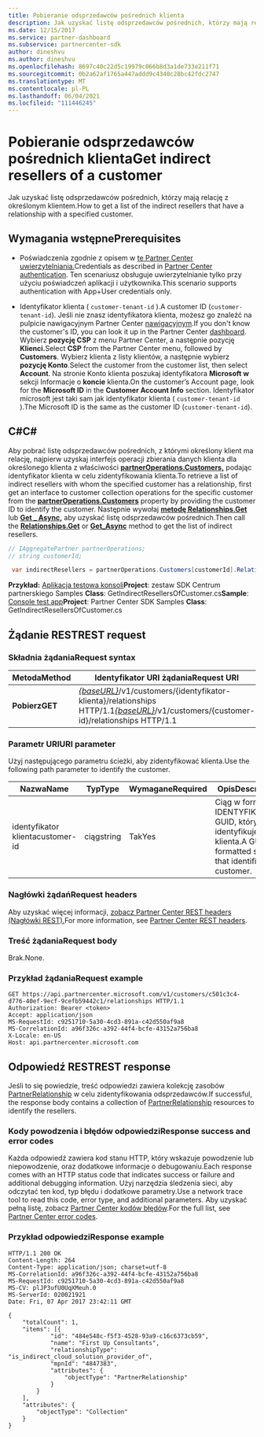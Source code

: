 ```yaml
---
title: Pobieranie odsprzedawców pośrednich klienta
description: Jak uzyskać listę odsprzedawców pośrednich, którzy mają relację z określonym klientem.
ms.date: 12/15/2017
ms.service: partner-dashboard
ms.subservice: partnercenter-sdk
author: dineshvu
ms.author: dineshvu
ms.openlocfilehash: 8697c40c22d5c19979c066b8d3a1de733e211f71
ms.sourcegitcommit: 0b2a62af1765a447addd9c4340c28bc42fdc2747
ms.translationtype: MT
ms.contentlocale: pl-PL
ms.lasthandoff: 06/04/2021
ms.locfileid: "111446245"
---
```

# <a name="get-indirect-resellers-of-a-customer"></a><span data-ttu-id="cb4b4-103">Pobieranie odsprzedawców pośrednich klienta</span><span class="sxs-lookup"><span data-stu-id="cb4b4-103">Get indirect resellers of a customer</span></span>

<span data-ttu-id="cb4b4-104">Jak uzyskać listę odsprzedawców pośrednich, którzy mają relację z określonym klientem.</span><span class="sxs-lookup"><span data-stu-id="cb4b4-104">How to get a list of the indirect resellers that have a relationship with a specified customer.</span></span>

## <a name="prerequisites"></a><span data-ttu-id="cb4b4-105">Wymagania wstępne</span><span class="sxs-lookup"><span data-stu-id="cb4b4-105">Prerequisites</span></span>

- <span data-ttu-id="cb4b4-106">Poświadczenia zgodnie z opisem w [te Partner Center uwierzytelniania.](partner-center-authentication.md)</span><span class="sxs-lookup"><span data-stu-id="cb4b4-106">Credentials as described in [Partner Center authentication](partner-center-authentication.md).</span></span> <span data-ttu-id="cb4b4-107">Ten scenariusz obsługuje uwierzytelnianie tylko przy użyciu poświadczeń aplikacji i użytkownika.</span><span class="sxs-lookup"><span data-stu-id="cb4b4-107">This scenario supports authentication with App+User credentials only.</span></span>

- <span data-ttu-id="cb4b4-108">Identyfikator klienta ( `customer-tenant-id` ).</span><span class="sxs-lookup"><span data-stu-id="cb4b4-108">A customer ID (`customer-tenant-id`).</span></span> <span data-ttu-id="cb4b4-109">Jeśli nie znasz identyfikatora klienta, możesz go znaleźć na pulpicie nawigacyjnym Partner Center [nawigacyjnym](https://partner.microsoft.com/dashboard).</span><span class="sxs-lookup"><span data-stu-id="cb4b4-109">If you don't know the customer's ID, you can look it up in the Partner Center [dashboard](https://partner.microsoft.com/dashboard).</span></span> <span data-ttu-id="cb4b4-110">Wybierz **pozycję CSP** z menu Partner Center, a następnie pozycję **Klienci.**</span><span class="sxs-lookup"><span data-stu-id="cb4b4-110">Select **CSP** from the Partner Center menu, followed by **Customers**.</span></span> <span data-ttu-id="cb4b4-111">Wybierz klienta z listy klientów, a następnie wybierz **pozycję Konto**.</span><span class="sxs-lookup"><span data-stu-id="cb4b4-111">Select the customer from the customer list, then select **Account**.</span></span> <span data-ttu-id="cb4b4-112">Na stronie Konto klienta poszukaj identyfikatora **Microsoft w** sekcji Informacje o **koncie** klienta.</span><span class="sxs-lookup"><span data-stu-id="cb4b4-112">On the customer’s Account page, look for the **Microsoft ID** in the **Customer Account Info** section.</span></span> <span data-ttu-id="cb4b4-113">Identyfikator microsoft jest taki sam jak identyfikator klienta ( `customer-tenant-id` ).</span><span class="sxs-lookup"><span data-stu-id="cb4b4-113">The Microsoft ID is the same as the customer ID  (`customer-tenant-id`).</span></span>

## <a name="c"></a><span data-ttu-id="cb4b4-114">C\#</span><span class="sxs-lookup"><span data-stu-id="cb4b4-114">C\#</span></span>

<span data-ttu-id="cb4b4-115">Aby pobrać listę odsprzedawców pośrednich, z którymi określony klient ma relację, najpierw uzyskaj interfejs operacji zbierania danych klienta dla określonego klienta z właściwości [**partnerOperations.Customers,**](/dotnet/api/microsoft.store.partnercenter.ipartner.relationships) podając identyfikator klienta w celu zidentyfikowania klienta.</span><span class="sxs-lookup"><span data-stu-id="cb4b4-115">To retrieve a list of indirect resellers with whom the specified customer has a relationship, first get an interface to customer collection operations for the specific customer from the [**partnerOperations.Customers**](/dotnet/api/microsoft.store.partnercenter.ipartner.relationships) property by providing the customer ID to identify the customer.</span></span> <span data-ttu-id="cb4b4-116">Następnie wywołaj [**metodę Relationships.Get**](/dotnet/api/microsoft.store.partnercenter.relationships.icustomerrelationshipcollection.get) lub [**Get \_ Async,**](/dotnet/api/microsoft.store.partnercenter.relationships.icustomerrelationshipcollection.getasync) aby uzyskać listę odsprzedawców pośrednich.</span><span class="sxs-lookup"><span data-stu-id="cb4b4-116">Then call the [**Relationships.Get**](/dotnet/api/microsoft.store.partnercenter.relationships.icustomerrelationshipcollection.get) or [**Get\_Async**](/dotnet/api/microsoft.store.partnercenter.relationships.icustomerrelationshipcollection.getasync) method to get the list of indirect resellers.</span></span>

``` csharp
// IAggregatePartner partnerOperations;
// string customerId;

 var indirectResellers = partnerOperations.Customers[customerId].Relationships.Get();
```

<span data-ttu-id="cb4b4-117">**Przykład:** [Aplikacja testowa konsoli](console-test-app.md)**Project**: zestaw SDK Centrum partnerskiego Samples **Class**: GetIndirectResellersOfCustomer.cs</span><span class="sxs-lookup"><span data-stu-id="cb4b4-117">**Sample**: [Console test app](console-test-app.md)**Project**: Partner Center SDK Samples **Class**: GetIndirectResellersOfCustomer.cs</span></span>

## <a name="rest-request"></a><span data-ttu-id="cb4b4-118">Żądanie REST</span><span class="sxs-lookup"><span data-stu-id="cb4b4-118">REST request</span></span>

### <a name="request-syntax"></a><span data-ttu-id="cb4b4-119">Składnia żądania</span><span class="sxs-lookup"><span data-stu-id="cb4b4-119">Request syntax</span></span>

| <span data-ttu-id="cb4b4-120">Metoda</span><span class="sxs-lookup"><span data-stu-id="cb4b4-120">Method</span></span>  | <span data-ttu-id="cb4b4-121">Identyfikator URI żądania</span><span class="sxs-lookup"><span data-stu-id="cb4b4-121">Request URI</span></span>                                                                                   |
|---------|-----------------------------------------------------------------------------------------------|
| <span data-ttu-id="cb4b4-122">**Pobierz**</span><span class="sxs-lookup"><span data-stu-id="cb4b4-122">**GET**</span></span> | <span data-ttu-id="cb4b4-123">[*{baseURL}*](partner-center-rest-urls.md)/v1/customers/{identyfikator-klienta}/relationships HTTP/1.1</span><span class="sxs-lookup"><span data-stu-id="cb4b4-123">[*{baseURL}*](partner-center-rest-urls.md)/v1/customers/{customer-id}/relationships HTTP/1.1</span></span> |

### <a name="uri-parameter"></a><span data-ttu-id="cb4b4-124">Parametr URI</span><span class="sxs-lookup"><span data-stu-id="cb4b4-124">URI parameter</span></span>

<span data-ttu-id="cb4b4-125">Użyj następującego parametru ścieżki, aby zidentyfikować klienta.</span><span class="sxs-lookup"><span data-stu-id="cb4b4-125">Use the following path parameter to identify the customer.</span></span>

| <span data-ttu-id="cb4b4-126">Nazwa</span><span class="sxs-lookup"><span data-stu-id="cb4b4-126">Name</span></span>        | <span data-ttu-id="cb4b4-127">Typ</span><span class="sxs-lookup"><span data-stu-id="cb4b4-127">Type</span></span>   | <span data-ttu-id="cb4b4-128">Wymagane</span><span class="sxs-lookup"><span data-stu-id="cb4b4-128">Required</span></span> | <span data-ttu-id="cb4b4-129">Opis</span><span class="sxs-lookup"><span data-stu-id="cb4b4-129">Description</span></span>                                           |
|-------------|--------|----------|-------------------------------------------------------|
| <span data-ttu-id="cb4b4-130">identyfikator klienta</span><span class="sxs-lookup"><span data-stu-id="cb4b4-130">customer-id</span></span> | <span data-ttu-id="cb4b4-131">ciąg</span><span class="sxs-lookup"><span data-stu-id="cb4b4-131">string</span></span> | <span data-ttu-id="cb4b4-132">Tak</span><span class="sxs-lookup"><span data-stu-id="cb4b4-132">Yes</span></span>      | <span data-ttu-id="cb4b4-133">Ciąg w formacie IDENTYFIKATORA GUID, który identyfikuje klienta.</span><span class="sxs-lookup"><span data-stu-id="cb4b4-133">A GUID formatted string that identifies the customer.</span></span> |

### <a name="request-headers"></a><span data-ttu-id="cb4b4-134">Nagłówki żądań</span><span class="sxs-lookup"><span data-stu-id="cb4b4-134">Request headers</span></span>

<span data-ttu-id="cb4b4-135">Aby uzyskać więcej informacji, [zobacz Partner Center REST headers (Nagłówki REST).](headers.md)</span><span class="sxs-lookup"><span data-stu-id="cb4b4-135">For more information, see [Partner Center REST headers](headers.md).</span></span>

### <a name="request-body"></a><span data-ttu-id="cb4b4-136">Treść żądania</span><span class="sxs-lookup"><span data-stu-id="cb4b4-136">Request body</span></span>

<span data-ttu-id="cb4b4-137">Brak.</span><span class="sxs-lookup"><span data-stu-id="cb4b4-137">None.</span></span>

### <a name="request-example"></a><span data-ttu-id="cb4b4-138">Przykład żądania</span><span class="sxs-lookup"><span data-stu-id="cb4b4-138">Request example</span></span>

```http
GET https://api.partnercenter.microsoft.com/v1/customers/c501c3c4-d776-40ef-9ecf-9cefb59442c1/relationships HTTP/1.1
Authorization: Bearer <token>
Accept: application/json
MS-RequestId: c9251710-5a30-4cd3-891a-c42d550af9a8
MS-CorrelationId: a96f326c-a392-44f4-bcfe-43152a756ba8
X-Locale: en-US
Host: api.partnercenter.microsoft.com
```

## <a name="rest-response"></a><span data-ttu-id="cb4b4-139">Odpowiedź REST</span><span class="sxs-lookup"><span data-stu-id="cb4b4-139">REST response</span></span>

<span data-ttu-id="cb4b4-140">Jeśli to się powiedzie, treść odpowiedzi zawiera kolekcję zasobów [PartnerRelationship](relationships-resources.md) w celu zidentyfikowania odsprzedawców.</span><span class="sxs-lookup"><span data-stu-id="cb4b4-140">If successful, the response body contains a collection of [PartnerRelationship](relationships-resources.md) resources to identify the resellers.</span></span>

### <a name="response-success-and-error-codes"></a><span data-ttu-id="cb4b4-141">Kody powodzenia i błędów odpowiedzi</span><span class="sxs-lookup"><span data-stu-id="cb4b4-141">Response success and error codes</span></span>

<span data-ttu-id="cb4b4-142">Każda odpowiedź zawiera kod stanu HTTP, który wskazuje powodzenie lub niepowodzenie, oraz dodatkowe informacje o debugowaniu.</span><span class="sxs-lookup"><span data-stu-id="cb4b4-142">Each response comes with an HTTP status code that indicates success or failure and additional debugging information.</span></span> <span data-ttu-id="cb4b4-143">Użyj narzędzia śledzenia sieci, aby odczytać ten kod, typ błędu i dodatkowe parametry.</span><span class="sxs-lookup"><span data-stu-id="cb4b4-143">Use a network trace tool to read this code, error type, and additional parameters.</span></span> <span data-ttu-id="cb4b4-144">Aby uzyskać pełną listę, zobacz [Partner Center kodów błędów](error-codes.md).</span><span class="sxs-lookup"><span data-stu-id="cb4b4-144">For the full list, see [Partner Center error codes](error-codes.md).</span></span>

### <a name="response-example"></a><span data-ttu-id="cb4b4-145">Przykład odpowiedzi</span><span class="sxs-lookup"><span data-stu-id="cb4b4-145">Response example</span></span>

```http
HTTP/1.1 200 OK
Content-Length: 264
Content-Type: application/json; charset=utf-8
MS-CorrelationId: a96f326c-a392-44f4-bcfe-43152a756ba8
MS-RequestId: c9251710-5a30-4cd3-891a-c42d550af9a8
MS-CV: plJP3ufU0UqXMeuh.0
MS-ServerId: 020021921
Date: Fri, 07 Apr 2017 23:42:11 GMT

{
    "totalCount": 1,
    "items": [{
            "id": "484e548c-f5f3-4528-93a9-c16c6373cb59",
            "name": "First Up Consultants",
            "relationshipType": "is_indirect_cloud_solution_provider_of",
            "mpnId": "4847383",
            "attributes": {
                "objectType": "PartnerRelationship"
            }
        }
    ],
    "attributes": {
        "objectType": "Collection"
    }
}
```
